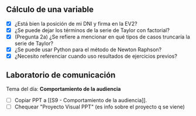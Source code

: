 ## Cálculo de una variable

- [x] ¿Está bien la posición de mi DNI y firma en la EV2?
- [x] ¿Se puede dejar los términos de la serie de Taylor con factorial?
- [x] (Pregunta 2a) ¿Se refiere a mencionar en qué tipos de casos truncaría la serie de Taylor?
- [x] ¿Se puede usar Python para el método de Newton Raphson?
- [x] ¿Necesito referenciar cuando uso resultados de ejercicios previos?

## Laboratorio de comunicación

Tema del día: **Comportamiento de la audiencia**

- [ ] Copiar PPT a [[S9 - Comportamiento de la audiencia]].
- [ ] Chequear "Proyecto Visual PPT" (es info sobre el proyecto q se viene)
